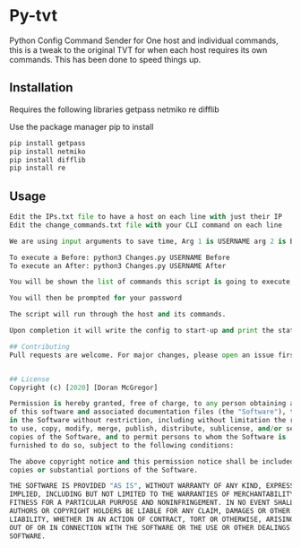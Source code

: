 # Py-tvt
Python Config Command Sender for One host and individual commands, this is a tweak to the original TVT for when each host requires its own commands. This has been done to speed things up.


## Installation

Requires the following libraries
getpass
netmiko
re
difflib

Use the package manager pip to install
```bash
pip install getpass
pip install netmiko
pip install difflib
pip install re
```

## Usage

```python
Edit the IPs.txt file to have a host on each line with just their IP
Edit the change_commands.txt file with your CLI command on each line

We are using input arguments to save time, Arg 1 is USERNAME arg 2 is Before or After

To execute a Before: python3 Changes.py USERNAME Before
To execute an After: python3 Changes.py USERNAME After

You will be shown the list of commands this script is going to execute, if there is an issue, exit the script.

You will then be prompted for your password

The script will run through the host and its commands.

Upon completion it will write the config to start-up and print the status.

## Contributing
Pull requests are welcome. For major changes, please open an issue first to discuss what you would like to change.


## License
Copyright (c) [2020] [Doran McGregor]

Permission is hereby granted, free of charge, to any person obtaining a copy
of this software and associated documentation files (the "Software"), to deal
in the Software without restriction, including without limitation the rights
to use, copy, modify, merge, publish, distribute, sublicense, and/or sell
copies of the Software, and to permit persons to whom the Software is
furnished to do so, subject to the following conditions:

The above copyright notice and this permission notice shall be included in all
copies or substantial portions of the Software.

THE SOFTWARE IS PROVIDED "AS IS", WITHOUT WARRANTY OF ANY KIND, EXPRESS OR
IMPLIED, INCLUDING BUT NOT LIMITED TO THE WARRANTIES OF MERCHANTABILITY,
FITNESS FOR A PARTICULAR PURPOSE AND NONINFRINGEMENT. IN NO EVENT SHALL THE
AUTHORS OR COPYRIGHT HOLDERS BE LIABLE FOR ANY CLAIM, DAMAGES OR OTHER
LIABILITY, WHETHER IN AN ACTION OF CONTRACT, TORT OR OTHERWISE, ARISING FROM,
OUT OF OR IN CONNECTION WITH THE SOFTWARE OR THE USE OR OTHER DEALINGS IN THE
SOFTWARE.
